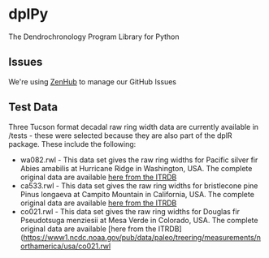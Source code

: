 # dplPy
The Dendrochronology Program Library for Python

## Issues

We're using [ZenHub](https://zenhub.com) to manage our GitHub Issues

## Test Data

Three Tucson format decadal raw ring width data are currently available in /tests - these were selected because they are also part of the dplR package.  These include the following: 

- wa082.rwl - This data set gives the raw ring widths for Pacific silver fir Abies amabilis at Hurricane Ridge in Washington, USA.  The complete original data are available [here from the ITRDB](https://www1.ncdc.noaa.gov/pub/data/paleo/treering/measurements/northamerica/usa/wa082.rwl)
- ca533.rwl - This data set gives the raw ring widths for bristlecone pine Pinus longaeva at Campito Mountain in California, USA.  The complete original data are available [here from the ITRDB](https://www1.ncdc.noaa.gov/pub/data/paleo/treering/measurements/northamerica/usa/ca533.rwl)
- co021.rwl - This data set gives the raw ring widths for Douglas fir Pseudotsuga menziesii at Mesa Verde in Colorado, USA. The complete original data are available [here from the ITRDB](https://www1.ncdc.noaa.gov/pub/data/paleo/treering/measurements/northamerica/usa/co021.rwl